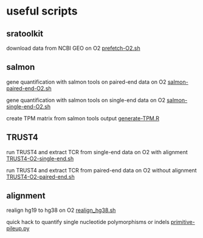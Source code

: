 # useful scripts 

## sratoolkit

download data from NCBI GEO on O2 [prefetch-O2.sh](prefetch-O2.sh)

## salmon 

gene quantification with salmon tools on paired-end data on O2 [salmon-paired-end-O2.sh](salmon-paired-end-O2.sh)

gene quantification with salmon tools on single-end data on O2 [salmon-single-end-O2.sh](salmon-single-end-O2.sh)

create TPM matrix from salmon tools output [generate-TPM.R](generate-TPM.R)

## TRUST4

run TRUST4 and extract TCR from single-end data on O2 with alignment [TRUST4-O2-single-end.sh](TRUST4-O2-single-end.sh)

run TRUST4 and extract TCR from paired-end data on O2 without alignment [TRUST4-O2-paired-end.sh](TRUST4-O2.sh)

## alignment

realign hg19 to hg38 on O2 [realign_hg38.sh](realign_hg38.sh)

quick hack to quantify single nucleotide polymorphisms or indels [primitive-pileup.py](primitive-pileup.py)
